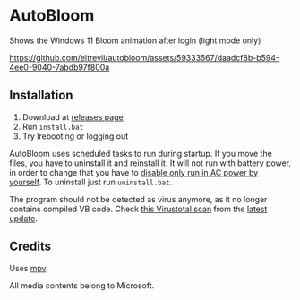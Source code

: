 # AutoBloom

Shows the Windows 11 Bloom animation after login (light mode only)

https://github.com/eltrevii/autobloom/assets/59333567/daadcf8b-b594-4ee0-9040-7abdb97f800a

## Installation

1. Download at [releases page](https://github.com/willnode/autobloom/releases)
2. Run `install.bat`
3. Try lrebooting or logging out

AutoBloom uses scheduled tasks to run during startup. If you move the files, you have to uninstall it and reinstall it. It will not run with battery power, in order to change that you have to [disable only run in AC power by yourself](https://stackoverflow.com/questions/9075564/change-settings-for-power-for-windows-scheduled-task).
To uninstall just run `uninstall.bat`.

The program should not be detected as virus anymore, as it no longer contains compiled VB code. Check [this Virustotal scan](https://www.virustotal.com/gui/file/c4d0e098ca71db2645097d6535b41835e1ed09184bd608d4a326f42f6e3de775?nocache=1) from the [latest update](https://github.com/willnode/autobloom/pull/16).

## Credits

Uses [mpv](https://mpv.io).

All media contents belong to Microsoft.
